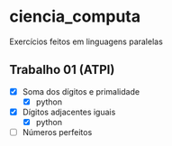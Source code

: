 # ciencia_computa
Exercícios feitos em linguagens paralelas

## Trabalho 01 (ATPI)

- [x] Soma dos dígitos e primalidade
  - [x] python
- [x] Dígitos adjacentes iguais
  - [x] python
- [ ] Números perfeitos